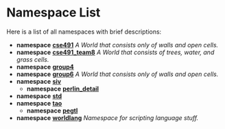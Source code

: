 
# Namespace List

Here is a list of all namespaces with brief descriptions:


* **namespace** [**cse491**](namespacecse491.md) _A World that consists only of walls and open cells._     
* **namespace** [**cse491\_team8**](namespacecse491__team8.md) _A World that consists of trees, water, and grass cells._     
* **namespace** [**group4**](namespacegroup4.md)     
* **namespace** [**group6**](namespacegroup6.md) _A World that consists only of walls and open cells._     
* **namespace** [**siv**](namespacesiv.md)     
    * **namespace** [**perlin\_detail**](namespacesiv_1_1perlin__detail.md)     
* **namespace** [**std**](namespacestd.md) 
* **namespace** [**tao**](namespacetao.md)     
    * **namespace** [**pegtl**](namespacetao_1_1pegtl.md) 
* **namespace** [**worldlang**](namespaceworldlang.md) _Namespace for scripting language stuff._     

